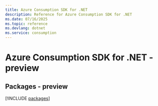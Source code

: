 ```yaml
---
title: Azure Consumption SDK for .NET
description: Reference for Azure Consumption SDK for .NET
ms.date: 07/16/2025
ms.topic: reference
ms.devlang: dotnet
ms.service: consumption
---
```

# Azure Consumption SDK for .NET - preview
## Packages - preview
[!INCLUDE [packages](consumption-index.md)]